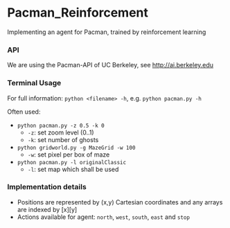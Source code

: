 # Pacman_Reinforcement

Implementing an agent for Pacman, trained by reinforcement learning

### API

We are using the Pacman-API of UC Berkeley, see http://ai.berkeley.edu

### Terminal Usage

For full information: `python <filename> -h`, e.g. `python pacman.py -h`

Often used:
* `python pacman.py -z 0.5 -k 0`
	* `-z`: set zoom level (0..1)
	* `-k`: set number of ghosts
* `python gridworld.py -g MazeGrid -w 100`
	* `-w`: set pixel per box of maze
* `python pacman.py -l originalClassic`
	* `-l`: set map which shall be used

### Implementation details

 * Positions are represented by (x,y) Cartesian coordinates and any arrays are indexed by [x][y] 
 * Actions available for agent: `north`, `west`, `south`, `east` and `stop`